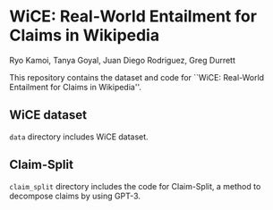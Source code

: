 # WiCE: Real-World Entailment for Claims in Wikipedia

Ryo Kamoi, Tanya Goyal, Juan Diego Rodriguez, Greg Durrett

This repository contains the dataset and code for ``WiCE: Real-World Entailment for Claims in Wikipedia''.

## WiCE dataset

`data` directory includes WiCE dataset.

## Claim-Split

`claim_split` directory includes the code for Claim-Split, a method to decompose claims by using GPT-3.
